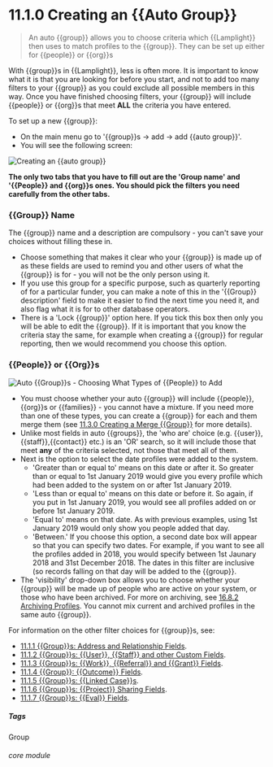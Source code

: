# 11.1.0 Creating an {{Auto Group}}

> An auto {{group}} allows you to choose criteria which {{Lamplight}} then uses to match profiles to the {{group}}. They can be set up either for {{people}} or {{org}}s


With {{group}}s in {{Lamplight}}, less is often more. It is important to know what it is that you are looking for before you start, and not to add too many filters to your {{group}} as you could exclude all possible members in this way. Once you have finished choosing filters, your {{group}} will include {{people}} or {{org}}s that meet **ALL** the criteria you have entered. 

To set up a new {{group}}:

- On the main menu go to '{{group}}s -> add -> add {{auto group}}'. 
- You will see the following screen:

![Creating an {{auto group}}](103a.png)

**The only two tabs that you have to fill out are the 'Group name' and '{{People}} and {{org}}s ones. You should pick the filters you need carefully from the other tabs.**


### {{Group}} Name

The {{group}} name and a description are compulsory - you can't save your choices without filling these in.  
 - Choose something that makes it clear who your {{group}} is made up of as these fields are used to remind you and other users of what the {{group}} is for - you will not be the only person using it. 
- If you use this group for a specific purpose, such as quarterly reporting of for a particular funder, you can make a note of this in the '{{Group}} description' field to make it easier to find the next time you need it, and also flag what it is for to other database operators. 
- There is a 'Lock {{group}}' option here.  If you tick this box then only you will be able to edit the {{group}}. If it is important that you know the criteria stay the same, for example when creating a {{group}} for regular reporting, then we would recommend you choose this option. 


### {{People}} or {{Org}}s
 
![Auto {{Group}}s - Choosing What Types of {{People}} to Add](103b.png)

- You must choose whether your auto {{group}} will include {{people}}, {{org}}s or {{families}} - you cannot have a mixture. If you need more than one of these types, you can create a {{group}} for each and them merge them (see [11.3.0 Creating a Merge {{Group}}](/help/index/p/11.3.0) for more details). 
- Unlike most fields in auto {{groups}}, the 'who are' choice (e.g. {{user}}, {{staff}},{{contact}} etc.) is an 'OR' search, so it will include those that meet **any** of the criteria selected, not those that meet all of them. 
- Next is the option to select the date profiles were added to the system.
  - 'Greater than or equal to' means on this date or after it. So greater than or equal to 1st January 2019 would give you every profile which had been added to the system on or after 1st January 2019.
  - 'Less than or equal to' means on this date or before it. So again, if you  put in 1st January 2019, you would see all profiles added on or before 1st January 2019.
  - 'Equal to' means on that date. As with previous examples, using 1st January 2019 would only show you people added that day.
  - 'Between.' If you choose this option, a second date box will appear so that you can specify two dates. For example, if you want to see all the profiles added in 2018, you would specify between 1st Jaunary 2018 and 31st December 2018. The dates in this filter are inclusive (so records falling on that day will be added to the {{group}}.
- The 'visibility' drop-down box allows you to choose whether your {{group}} will be made up of people who are active on your system, or those who have been archived. For more on archiving, see [16.8.2 Archiving Profiles](/help/index/p/16.8.2). You cannot mix current and archived profiles in the same auto {{group}}.

For information on the other filter choices for {{group}}s, see:

- [11.1.1 {{Group}}s: Address and Relationship Fields](/help/index/p/11.1.0).
- [11.1.2 {{Group}}s: {{User}}, {{Staff}} and other Custom Fields](/help/index/p/11.1.3).
- [11.1.3 {{Group}}s: {{Work}}, {{Referral}} and {{Grant}} Fields](/help/index/p/11.1.3).
- [11.1.4 {{Group}}: {{Outcome}} Fields](help/index/p/11.1.4).
- [11.1.5 {{Group}}s: {{Linked Case}}s](/help/index/p/11.1.5).
- [11.1.6 {{Group}}s: {{Project}} Sharing Fields](/help/index/p/11.1.6).
- [11.1.7 {{Group}}s: {{Eval}} Fields](help/index/p/11.1.7).


##### Tags
Group

###### core module

